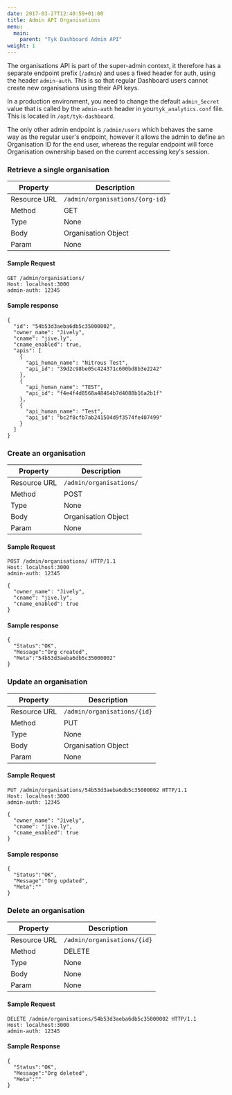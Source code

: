 ```yaml
---
date: 2017-03-27T12:40:59+01:00
title: Admin API Organisations
menu:
  main:
    parent: "Tyk Dashboard Admin API"
weight: 1 
---
```


The organisations API is part of the super-admin context, it therefore has a separate endpoint prefix (`/admin`) and uses a fixed header for auth, using the header `admin-auth`. This is so that regular Dashboard users cannot create new organisations using their API keys.

In a production environment, you need to change the default `admin_Secret` value that is called by the `admin-auth` header in your`tyk_analytics.conf` file. This is located in `/opt/tyk-dashboard`.

The only other admin endpoint is `/admin/users` which behaves the same way as the regular user's endpoint, however it allows the admin to define an Organisation ID for the end user, whereas the regular endpoint will force Organisation ownership based on the current accessing key's session.

### Retrieve a single organisation

| **Property** | **Description**                 |
| ------------ | ------------------------------- |
| Resource URL | `/admin/organisations/{org-id}` |
| Method       | GET                             |
| Type         | None                            |
| Body         | Organisation Object             |
| Param        | None                            |

#### Sample Request

```{.copyWrapper}
GET /admin/organisations/
Host: localhost:3000
admin-auth: 12345
```

#### Sample response

```
{
  "id": "54b53d3aeba6db5c35000002",
  "owner_name": "Jively",
  "cname": "jive.ly",
  "cname_enabled": true,
  "apis": [
    {
      "api_human_name": "Nitrous Test",
      "api_id": "39d2c98be05c424371c600bd8b3e2242"
    },
    {
      "api_human_name": "TEST",
      "api_id": "f4e4f4d8568a48464b7d4088b16a2b1f"
    },
    {
      "api_human_name": "Test",
      "api_id": "bc2f8cfb7ab241504d9f3574fe407499"
    }
  ]
}
```

### Create an organisation

| **Property** | **Description**         |
| ------------ | ----------------------- |
| Resource URL | `/admin/organisations/` |
| Method       | POST                    |
| Type         | None                    |
| Body         | Organisation Object     |
| Param        | None                    |

#### Sample Request

```{.copyWrapper}
POST /admin/organisations/ HTTP/1.1
Host: localhost:3000
admin-auth: 12345

{
  "owner_name": "Jively",
  "cname": "jive.ly",
  "cname_enabled": true
}
```

#### Sample response

```
{
  "Status":"OK",
  "Message":"Org created",
  "Meta":"54b53d3aeba6db5c35000002"
}
```

### Update an organisation

| **Property** | **Description**             |
| ------------ | --------------------------- |
| Resource URL | `/admin/organisations/{id}` |
| Method       | PUT                         |
| Type         | None                        |
| Body         | Organisation Object         |
| Param        | None                        |

#### Sample Request

```{.copyWrapper}
PUT /admin/organisations/54b53d3aeba6db5c35000002 HTTP/1.1
Host: localhost:3000
admin-auth: 12345

{
  "owner_name": "Jively",
  "cname": "jive.ly",
  "cname_enabled": true
}
```

#### Sample response

```
{
  "Status":"OK",
  "Message":"Org updated",
  "Meta":""
}
```

### Delete an organisation

| **Property** | **Description**             |
| ------------ | --------------------------- |
| Resource URL | `/admin/organisations/{id}` |
| Method       | DELETE                      |
| Type         | None                        |
| Body         | None                        |
| Param        | None                        |

#### Sample Request

```{.copyWrapper}
DELETE /admin/organisations/54b53d3aeba6db5c35000002 HTTP/1.1
Host: localhost:3000
admin-auth: 12345
```

#### Sample Response

```
{
  "Status":"OK",
  "Message":"Org deleted",
  "Meta":""
}
```
